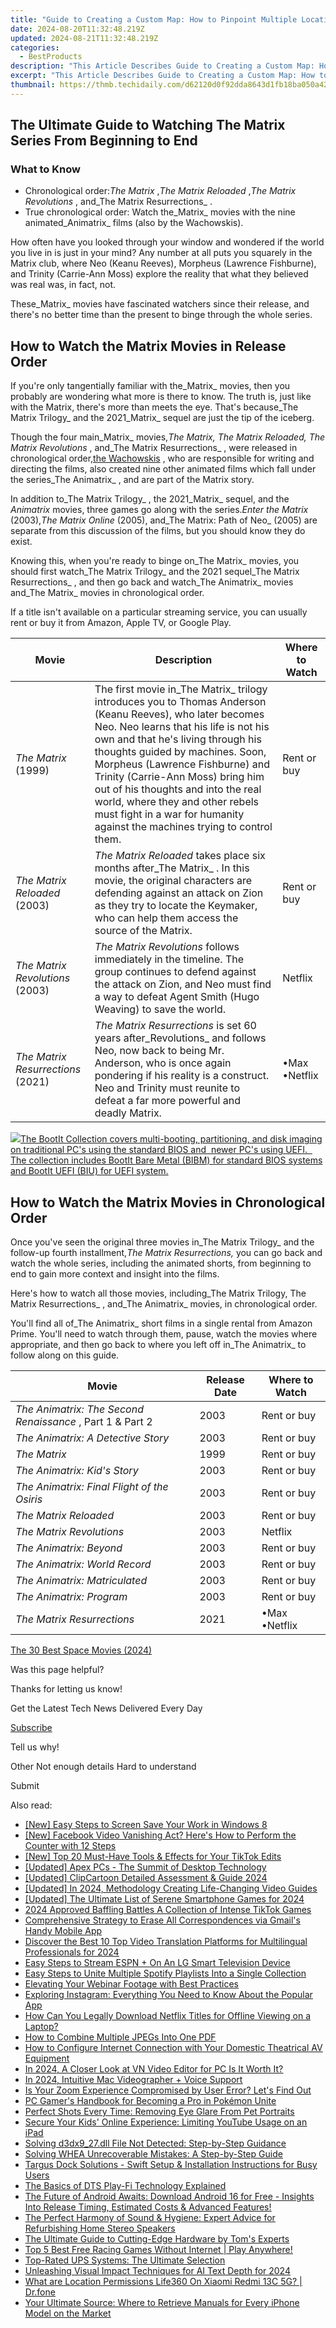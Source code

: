 ```yaml
---
title: "Guide to Creating a Custom Map: How to Pinpoint Multiple Locations Using Google Maps"
date: 2024-08-20T11:32:48.219Z
updated: 2024-08-21T11:32:48.219Z
categories:
  - BestProducts
description: "This Article Describes Guide to Creating a Custom Map: How to Pinpoint Multiple Locations Using Google Maps"
excerpt: "This Article Describes Guide to Creating a Custom Map: How to Pinpoint Multiple Locations Using Google Maps"
thumbnail: https://thmb.techidaily.com/d62120d0f92dda8643d1fb18ba050a4238aed422d93382b937c3fa171ed251d1.jpg
---
```


## The Ultimate Guide to Watching The Matrix Series From Beginning to End
### What to Know

* Chronological order:_The Matrix_ ,_The Matrix Reloaded_ ,_The Matrix Revolutions_ , and_The Matrix Resurrections_ .
* True chronological order: Watch the_Matrix_ movies with the nine animated_Animatrix_ films (also by the Wachowskis).

 How often have you looked through your window and wondered if the world you live in is just in your mind? Any number at all puts you squarely in the Matrix club, where Neo (Keanu Reeves), Morpheus (Lawrence Fishburne), and Trinity (Carrie-Ann Moss) explore the reality that what they believed was real was, in fact, not.

 These_Matrix_ movies have fascinated watchers since their release, and there's no better time than the present to binge through the whole series.

## How to Watch the Matrix Movies in Release Order

 If you're only tangentially familiar with the_Matrix_ movies, then you probably are wondering what more is there to know. The truth is, just like with the Matrix, there's more than meets the eye. That's because_The Matrix Trilogy_ and the 2021_Matrix_ sequel are just the tip of the iceberg.

 Though the four main_Matrix_ movies,_The Matrix, The Matrix Reloaded, The Matrix Revolutions_ , and_The Matrix Resurrections_ , were released in chronological order,[the Wachowskis](https://en.wikipedia.org/wiki/The%5FWachowskis) , who are responsible for writing and directing the films, also created nine other animated films which fall under the series_The Animatrix_ , and are part of the Matrix story.

 In addition to_The Matrix Trilogy_ , the 2021_Matrix_ sequel, and the _Animatrix_  movies, three games go along with the series._Enter the Matrix_ (2003),_The Matrix Online_ (2005), and_The Matrix: Path of Neo_ (2005) are separate from this discussion of the films, but you should know they do exist.

 Knowing this, when you're ready to binge on_The Matrix_ movies, you should first watch_The Matrix Trilogy_ and the 2021 sequel_The Matrix Resurrections_ , and then go back and watch_The Animatrix_ movies and_The Matrix_ movies in chronological order.

 If a title isn't available on a particular streaming service, you can usually rent or buy it from Amazon, Apple TV, or Google Play.

| **Movie**                         | **Description**                                                                                                                                                                                                                                                                                                                                                                                                                                          | **Where to Watch** |
| --------------------------------- | -------------------------------------------------------------------------------------------------------------------------------------------------------------------------------------------------------------------------------------------------------------------------------------------------------------------------------------------------------------------------------------------------------------------------------------------------------- | ------------------ |
| _The Matrix_ (1999)               | The first movie in_The Matrix_ trilogy introduces you to Thomas Anderson (Keanu Reeves), who later becomes Neo. Neo learns that his life is not his own and that he's living through his thoughts guided by machines. Soon, Morpheus (Lawrence Fishburne) and Trinity (Carrie-Ann Moss) bring him out of his thoughts and into the real world, where they and other rebels must fight in a war for humanity against the machines trying to control them. | Rent or buy        |
| _The Matrix Reloaded_ (2003)      | _The Matrix Reloaded_ takes place six months after_The Matrix_ . In this movie, the original characters are defending against an attack on Zion as they try to locate the Keymaker, who can help them access the source of the Matrix.                                                                                                                                                                                                                   | Rent or buy        |
| _The Matrix Revolutions_ (2003)   | _The Matrix Revolutions_ follows immediately in the timeline. The group continues to defend against the attack on Zion, and Neo must find a way to defeat Agent Smith (Hugo Weaving) to save the world.                                                                                                                                                                                                                                                  | Netflix            |
| _The Matrix Resurrections_ (2021) | _The Matrix Resurrections_ is set 60 years after_Revolutions_ and follows Neo, now back to being Mr. Anderson, who is once again pondering if his reality is a construct. Neo and Trinity must reunite to defeat a far more powerful and deadly Matrix.                                                                                                                                                                                                  | •Max •Netflix      |

<!-- affiliate ads begin -->
<a href="https://secure.2checkout.com/order/checkout.php?PRODS=45152810&QTY=1&AFFILIATE=108875&CART=1"> <img src="https://secure.avangate.com/images/merchant/842ca578342915ccb8ae069595ba7233/products/copy_bootit-ss1_178x139.jpg" border="0">The BootIt Collection covers multi-booting, partitioning, and disk imaging on traditional PC's using the standard BIOS and  newer PC's using UEFI.   The collection includes BootIt Bare Metal (BIBM) for standard BIOS systems and BootIt UEFI (BIU) for UEFI system. 
</a>
<!-- affiliate ads end -->
## How to Watch the Matrix Movies in Chronological Order

 Once you've seen the original three movies in_The Matrix Trilogy_ and the follow-up fourth installment,_The Matrix Resurrections,_ you can go back and watch the whole series, including the animated shorts, from beginning to end to gain more context and insight into the films.

 Here's how to watch all those movies, including_The Matrix Trilogy, The Matrix Resurrections_ , and_The Animatrix_ movies, in chronological order.

 You'll find all of_The Animatrix_ short films in a single rental from Amazon Prime. You'll need to watch through them, pause, watch the movies where appropriate, and then go back to where you left off in_The Animatrix_ to follow along on this guide.

| **Movie**                                                 | **Release Date** | **Where to Watch** |
| --------------------------------------------------------- | ---------------- | ------------------ |
| _The Animatrix: The Second Renaissance_ , Part 1 & Part 2 | 2003             | Rent or buy        |
| _The Animatrix: A Detective Story_                        | 2003             | Rent or buy        |
| _The Matrix_                                              | 1999             | Rent or buy        |
| _The Animatrix: Kid's Story_                              | 2003             | Rent or buy        |
| _The Animatrix: Final Flight of the Osiris_               | 2003             | Rent or buy        |
| _The Matrix Reloaded_                                     | 2003             | Rent or buy        |
| _The Matrix Revolutions_                                  | 2003             | Netflix            |
| _The Animatrix: Beyond_                                   | 2003             | Rent or buy        |
| _The Animatrix: World Record_                             | 2003             | Rent or buy        |
| _The Animatrix: Matriculated_                             | 2003             | Rent or buy        |
| _The Animatrix: Program_                                  | 2003             | Rent or buy        |
| _The Matrix Resurrections_                                | 2021             | •Max •Netflix      |

[The 30 Best Space Movies (2024)](https://www.lifewire.com/best-space-movies-8643967)

Was this page helpful?

Thanks for letting us know!

 Get the Latest Tech News Delivered Every Day

[Subscribe](https://www.lifewire.com/#)

Tell us why!

 Other  Not enough details  Hard to understand

 Submit

<ins class="adsbygoogle"
     style="display:block"
     data-ad-format="autorelaxed"
     data-ad-client="ca-pub-7571918770474297"
     data-ad-slot="1223367746"></ins>



<ins class="adsbygoogle"
     style="display:block"
     data-ad-client="ca-pub-7571918770474297"
     data-ad-slot="8358498916"
     data-ad-format="auto"
     data-full-width-responsive="true"></ins>

<span class="atpl-alsoreadstyle">Also read:</span>
<div><ul>
<li><a href="https://on-screen-recording.techidaily.com/new-easy-steps-to-screen-save-your-work-in-windows-8/"><u>[New] Easy Steps to Screen Save Your Work in Windows 8</u></a></li>
<li><a href="https://facebook-video-content.techidaily.com/new-facebook-video-vanishing-act-heres-how-to-perform-the-counter-with-12-steps/"><u>[New] Facebook Video Vanishing Act? Here's How to Perform the Counter with 12 Steps</u></a></li>
<li><a href="https://some-skills.techidaily.com/new-top-20-must-have-tools-and-effects-for-your-tiktok-edits/"><u>[New] Top 20 Must-Have Tools & Effects for Your TikTok Edits</u></a></li>
<li><a href="https://extra-lessons.techidaily.com/updated-apex-pcs-the-summit-of-desktop-technology/"><u>[Updated] Apex PCs - The Summit of Desktop Technology</u></a></li>
<li><a href="https://vp-tips.techidaily.com/updated-clipcartoon-detailed-assessment-and-guide-2024/"><u>[Updated] ClipCartoon Detailed Assessment & Guide 2024</u></a></li>
<li><a href="https://youtube-webster.techidaily.com/ed-in-2024-methodology-creating-life-changing-video-guides/"><u>[Updated] In 2024, Methodology  Creating Life-Changing Video Guides</u></a></li>
<li><a href="https://desktop-recording.techidaily.com/updated-the-ultimate-list-of-serene-smartphone-games-for-2024/"><u>[Updated] The Ultimate List of Serene Smartphone Games for 2024</u></a></li>
<li><a href="https://tiktok-video-recordings.techidaily.com/2024-approved-baffling-battles-a-collection-of-intense-tiktok-games/"><u>2024 Approved  Baffling Battles  A Collection of Intense TikTok Games</u></a></li>
<li><a href="https://tech-recovery.techidaily.com/comprehensive-strategy-to-erase-all-correspondences-via-gmails-handy-mobile-app/"><u>Comprehensive Strategy to Erase All Correspondences via Gmail's Handy Mobile App</u></a></li>
<li><a href="https://article-helps.techidaily.com/discover-the-best-10-top-video-translation-platforms-for-multilingual-professionals-for-2024/"><u>Discover the Best  10 Top Video Translation Platforms for Multilingual Professionals for 2024</u></a></li>
<li><a href="https://tech-recovery.techidaily.com/easy-steps-to-stream-espn-plus-on-an-lg-smart-television-device/"><u>Easy Steps to Stream ESPN + On An LG Smart Television Device</u></a></li>
<li><a href="https://tech-recovery.techidaily.com/easy-steps-to-unite-multiple-spotify-playlists-into-a-single-collection/"><u>Easy Steps to Unite Multiple Spotify Playlists Into a Single Collection</u></a></li>
<li><a href="https://screen-activity-recording.techidaily.com/elevating-your-webinar-footage-with-best-practices/"><u>Elevating Your Webinar Footage with Best Practices</u></a></li>
<li><a href="https://tech-recovery.techidaily.com/exploring-instagram-everything-you-need-to-know-about-the-popular-app/"><u>Exploring Instagram: Everything You Need to Know About the Popular App</u></a></li>
<li><a href="https://tech-recovery.techidaily.com/how-can-you-legally-download-netflix-titles-for-offline-viewing-on-a-laptop/"><u>How Can You Legally Download Netflix Titles for Offline Viewing on a Laptop?</u></a></li>
<li><a href="https://tech-recovery.techidaily.com/how-to-combine-multiple-jpegs-into-one-pdf/"><u>How to Combine Multiple JPEGs Into One PDF</u></a></li>
<li><a href="https://tech-recovery.techidaily.com/how-to-configure-internet-connection-with-your-domestic-theatrical-av-equipment/"><u>How to Configure Internet Connection with Your Domestic Theatrical AV Equipment</u></a></li>
<li><a href="https://ai-driven-video-production.techidaily.com/in-2024-a-closer-look-at-vn-video-editor-for-pc-is-it-worth-it/"><u>In 2024, A Closer Look at VN Video Editor for PC Is It Worth It?</u></a></li>
<li><a href="https://screen-sharing-recording.techidaily.com/in-2024-intuitive-mac-videographer-plus-voice-support/"><u>In 2024, Intuitive Mac Videographer + Voice Support</u></a></li>
<li><a href="https://tech-recovery.techidaily.com/1722890451545-is-your-zoom-experience-compromised-by-user-error-lets-find-out/"><u>Is Your Zoom Experience Compromised by User Error? Let's Find Out</u></a></li>
<li><a href="https://tech-recovery.techidaily.com/pc-gamers-handbook-for-becoming-a-pro-in-pokemon-unite/"><u>PC Gamer's Handbook for Becoming a Pro in Pokémon Unite</u></a></li>
<li><a href="https://tech-recovery.techidaily.com/perfect-shots-every-time-removing-eye-glare-from-pet-portraits/"><u>Perfect Shots Every Time: Removing Eye Glare From Pet Portraits</u></a></li>
<li><a href="https://tech-recovery.techidaily.com/secure-your-kids-online-experience-limiting-youtube-usage-on-an-ipad/"><u>Secure Your Kids' Online Experience: Limiting YouTube Usage on an iPad</u></a></li>
<li><a href="https://tech-recovery.techidaily.com/solving-d3dx927dll-file-not-detected-step-by-step-guidance/"><u>Solving d3dx9_27.dll File Not Detected: Step-by-Step Guidance</u></a></li>
<li><a href="https://tech-recovery.techidaily.com/solving-whea-unrecoverable-mistakes-a-step-by-step-guide/"><u>Solving WHEA Unrecoverable Mistakes: A Step-by-Step Guide</u></a></li>
<li><a href="https://hardware-help.techidaily.com/targus-dock-solutions-swift-setup-and-installation-instructions-for-busy-users/"><u>Targus Dock Solutions - Swift Setup & Installation Instructions for Busy Users</u></a></li>
<li><a href="https://tech-recovery.techidaily.com/the-basics-of-dts-play-fi-technology-explained/"><u>The Basics of DTS Play-Fi Technology Explained</u></a></li>
<li><a href="https://tech-recovery.techidaily.com/the-future-of-android-awaits-download-android-16-for-free-insights-into-release-timing-estimated-costs-and-advanced-features/"><u>The Future of Android Awaits: Download Android 16 for Free - Insights Into Release Timing, Estimated Costs & Advanced Features!</u></a></li>
<li><a href="https://tech-recovery.techidaily.com/the-perfect-harmony-of-sound-and-hygiene-expert-advice-for-refurbishing-home-stereo-speakers/"><u>The Perfect Harmony of Sound & Hygiene: Expert Advice for Refurbishing Home Stereo Speakers</u></a></li>
<li><a href="https://howto.techidaily.com/the-ultimate-guide-to-cutting-edge-hardware-by-toms-experts/"><u>The Ultimate Guide to Cutting-Edge Hardware by Tom's Experts</u></a></li>
<li><a href="https://tech-recovery.techidaily.com/top-5-best-free-racing-games-without-internet-play-anywhere/"><u>Top 5 Best Free Racing Games Without Internet | Play Anywhere!</u></a></li>
<li><a href="https://tech-recovery.techidaily.com/top-rated-ups-systems-the-ultimate-selection/"><u>Top-Rated UPS Systems: The Ultimate Selection</u></a></li>
<li><a href="https://some-approaches.techidaily.com/unleashing-visual-impact-techniques-for-ai-text-depth-for-2024/"><u>Unleashing Visual Impact  Techniques for AI Text Depth for 2024</u></a></li>
<li><a href="https://fake-location.techidaily.com/what-are-location-permissions-life360-on-xiaomi-redmi-13c-5g-drfone-by-drfone-virtual-android/"><u>What are Location Permissions Life360 On Xiaomi Redmi 13C 5G? | Dr.fone</u></a></li>
<li><a href="https://tech-recovery.techidaily.com/your-ultimate-source-where-to-retrieve-manuals-for-every-iphone-model-on-the-market/"><u>Your Ultimate Source: Where to Retrieve Manuals for Every iPhone Model on the Market</u></a></li>
</ul></div>
